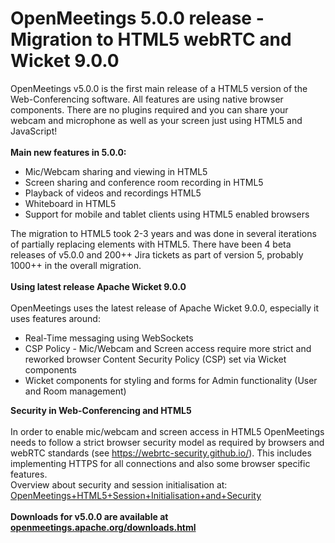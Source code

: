 <!--
Licensed under the Apache License, Version 2.0 (the "License") http://www.apache.org/licenses/LICENSE-2.0
-->
<!---
layout: post
title: OpenMeetings 5.0.0 release - Migration to HTML5 webRTC and Wicket 9.0.0
date: '2020-08-28T04:46:46+00:00'
permalink: openmeetings-5-0-0-release
-->

# OpenMeetings 5.0.0 release - Migration to HTML5 webRTC and Wicket 9.0.0

OpenMeetings v5.0.0 is the first main release of a HTML5 version of the Web-Conferencing software. All features are using native browser components. There are no plugins required and you can share your webcam and microphone as well as your screen just using HTML5 and JavaScript!
 <br/>
 <br/>
<b>Main new features in 5.0.0:</b>
<ul>
<li>Mic/Webcam sharing and viewing in HTML5</li>
<li>Screen sharing and conference room recording in HTML5</li>
<li>Playback of videos and recordings HTML5</li>
<li>Whiteboard in HTML5</li>
<li>Support for mobile and tablet clients using HTML5 enabled browsers</li>
</ul>
The migration to HTML5 took 2-3 years and was done in several iterations of partially replacing elements with HTML5. There have been 4 beta releases of v5.0.0 and 200++ Jira tickets as part of version 5, probably 1000++ in the overall migration.
<br/><br/>
<b>Using latest release Apache Wicket 9.0.0</b>
 <br/> <br/>
OpenMeetings uses the latest release of Apache Wicket 9.0.0, especially it uses features around:
<ul>
<li>Real-Time messaging using WebSockets</li>
<li>CSP Policy - Mic/Webcam and Screen access require more strict and reworked browser Content Security Policy (CSP) set via Wicket components</li>
<li>Wicket components for styling and forms for Admin functionality (User and Room management)</li>
</ul>
<b>Security in Web-Conferencing and HTML5</b>
 <br/> <br/>
In order to enable mic/webcam and screen access in HTML5 OpenMeetings needs to follow a strict browser security model as required by browsers and webRTC standards (see <a href="https://webrtc-security.github.io/" target="_BLANK">https://webrtc-security.github.io/</a>). This includes implementing HTTPS for all connections and also some browser specific features. <br/>
Overview about security and session initialisation at: <a href="https://cwiki.apache.org/confluence/display/OPENMEETINGS/OpenMeetings+HTML5+Session+Initialisation+and+Security" target="_BLANK">OpenMeetings+HTML5+Session+Initialisation+and+Security</a>
 <br/> <br/>
<b>Downloads for v5.0.0 are available at <a href="https://openmeetings.apache.org/downloads.html" target="_BLANK">openmeetings.apache.org/downloads.html</a></b>
 <br/> <br/>
